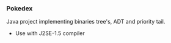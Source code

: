 ### Pokedex 
Java project implementing binaries tree's, ADT and priority tail.

* Use with J2SE-1.5 compiler
